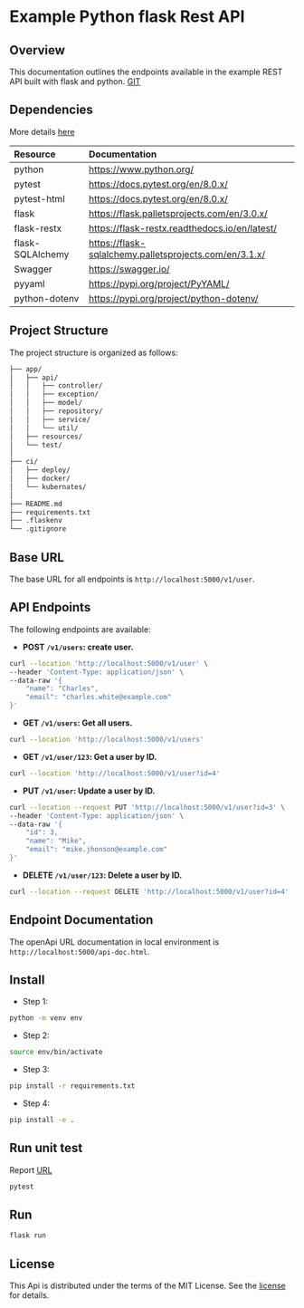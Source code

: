 # Example Python flask Rest API

## Overview

This documentation outlines the endpoints available in the example REST API built with flask and python.
[GIT](https://github.com/jorgecodelia/apiFlaskExample)

## Dependencies

More details [here](requirements.txt)

| Resource          | Documentation                                             | 
|:------------------|:----------------------------------------------------------|
| python            | https://www.python.org/                                   |
| pytest            | https://docs.pytest.org/en/8.0.x/                         |
| pytest-html       | https://docs.pytest.org/en/8.0.x/                         |
| flask             | https://flask.palletsprojects.com/en/3.0.x/               |
| flask-restx       | https://flask-restx.readthedocs.io/en/latest/             |
| flask-SQLAlchemy  | https://flask-sqlalchemy.palletsprojects.com/en/3.1.x/    |
| Swagger           | https://swagger.io/                                       |
| pyyaml            | https://pypi.org/project/PyYAML/                          |
| python-dotenv     | https://pypi.org/project/python-dotenv/                   | 



## Project Structure

The project structure is organized as follows:

```sh
├── app/
│   ├── api/
│   │   ├── controller/
│   │   ├── exception/
│   │   ├── model/
│   │   ├── repository/
│   │   ├── service/
│   │   └── util/
│   ├── resources/
│   └── test/
│
├── ci/
│   ├── deploy/
│   ├── docker/
│   └── kubernates/
│
├── README.md
├── requirements.txt
├── .flaskenv
└── .gitignore
```

## Base URL

The base URL for all endpoints is `http://localhost:5000/v1/user`.

## API Endpoints
The following endpoints are available:

* **POST `/v1/users`: create user.**
```sh
curl --location 'http://localhost:5000/v1/user' \
--header 'Content-Type: application/json' \
--data-raw '{
    "name": "Charles",
    "email": "charles.white@example.com"
}'
```

* **GET `/v1/users`: Get all users.**
```sh
curl --location 'http://localhost:5000/v1/users'
```

* **GET `/v1/user/123`: Get a user by ID.**
```sh
curl --location 'http://localhost:5000/v1/user?id=4'
```

* **PUT `/v1/user`: Update a user by ID.**
```sh
curl --location --request PUT 'http://localhost:5000/v1/user?id=3' \
--header 'Content-Type: application/json' \
--data-raw '{
    "id": 3,
    "name": "Mike",
    "email": "mike.jhonson@example.com"
}'
```

* **DELETE `/v1/user/123`: Delete a user by ID.**
```sh
curl --location --request DELETE 'http://localhost:5000/v1/user?id=4'
```

## Endpoint Documentation 

The openApi URL documentation in local environment is `http://localhost:5000/api-doc.html`.

## Install
* Step 1:
```sh
python -m venv env
```
* Step 2:
```sh
source env/bin/activate
```
* Step 3:
```sh
pip install -r requirements.txt
```
* Step 4:
```sh
pip install -e .
```

## Run unit test
Report [URL](http://127.0.0.1:3000/.build/report.html?sort=result)
```sh
pytest
```

## Run
```sh
flask run
```

## License
This Api is distributed under the terms of the MIT License. See the [license](LICENSE.md) for details.